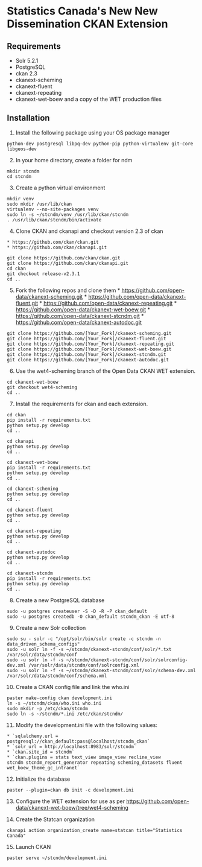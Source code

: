 # Statistics Canada's New New Dissemination CKAN Extension

## Requirements

* Solr 5.2.1
* PostgreSQL
* ckan 2.3
* ckanext-scheming
* ckanext-fluent
* ckanext-repeating
* ckanext-wet-boew and a copy of the WET production files

## Installation

  1. Install the following package using your OS package manager

  ```
  python-dev postgresql libpq-dev python-pip python-virtualenv git-core libgeos-dev
  ```

  2. In your home directory, create a folder for ndm

  ```
  mkdir stcndm
  cd stcndm
  ```

  3. Create a python virtual environment

  ```
  mkdir venv
  sudo mkdir /usr/lib/ckan
  virtualenv --no-site-packages venv
  sudo ln -s ~/stcndm/venv /usr/lib/ckan/stcndm
  . /usr/lib/ckan/stcndm/bin/activate
  ```

  4. Clone CKAN and ckanapi and checkout version 2.3 of ckan

    * https://github.com/ckan/ckan.git
    * https://github.com/ckan/ckanapi.git

  ```
  git clone https://github.com/ckan/ckan.git
  git clone https://github.com/ckan/ckanapi.git
  cd ckan
  git checkout release-v2.3.1
  cd ..
  ```

  5. Fork the following repos and clone them
    *  https://github.com/open-data/ckanext-scheming.git
    *  https://github.com/open-data/ckanext-fluent.git
    *  https://github.com/open-data/ckanext-repeating.git
    *  https://github.com/open-data/ckanext-wet-boew.git
    *  https://github.com/open-data/ckanext-stcndm.git
    *  https://github.com/open-data/ckanext-autodoc.git

  ```
  git clone https://github.com/[Your_Fork]/ckanext-scheming.git
  git clone https://github.com/[Your_Fork]/ckanext-fluent.git
  git clone https://github.com/[Your_Fork]/ckanext-repeating.git
  git clone https://github.com/[Your_Fork]/ckanext-wet-boew.git
  git clone https://github.com/[Your_Fork]/ckanext-stcndm.git
  git clone https://github.com/[Your_Fork]/ckanext-autodoc.git
  ```

  6. Use the wet4-scheming branch of the Open Data CKAN WET extension.

  ```
  cd ckanext-wet-boew
  git checkout wet4-scheming
  cd ..
  ```

  7. Install the requirements for ckan and each extension.

  ```
  cd ckan
  pip install -r requirements.txt
  python setup.py develop
  cd ..

  cd ckanapi
  python setup.py develop
  cd ..

  cd ckanext-wet-boew
  pip install -r requirements.txt
  python setup.py develop
  cd ..

  cd ckanext-scheming
  python setup.py develop
  cd ..

  cd ckanext-fluent
  python setup.py develop
  cd ..

  cd ckanext-repeating
  python setup.py develop
  cd ..

  cd ckanext-autodoc
  python setup.py develop
  cd ..

  cd ckanext-stcndm
  pip install -r requirements.txt
  python setup.py develop
  cd ..
  ```

  8. Create a new PostgreSQL database

  ```
  sudo -u postgres createuser -S -D -R -P ckan_default
  sudo -u postgres createdb -O ckan_default stcndm_ckan -E utf-8
  ```

  9. Create a new Solr collection

  ```
  sudo su - solr -c "/opt/solr/bin/solr create -c stcndm -n data_driven_schema_configs"
  sudo -u solr ln -f -s ~/stcndm/ckanext-stcndm/conf/solr/*.txt /var/solr/data/stcndm/conf
  sudo -u solr ln -f -s ~/stcndm/ckanext-stcndm/conf/solr/solrconfig-dev.xml /var/solr/data/stcndm/conf/solrconfig.xml
  sudo -u solr ln -f -s ~/stcndm/ckanext-stcndm/conf/solr/schema-dev.xml /var/solr/data/stcndm/conf/schema.xml
  ```

  10. Create a CKAN config file and link the who.ini

  ```
  paster make-config ckan development.ini
  ln -s ~/stcndm/ckan/who.ini who.ini
  sudo mkdir -p /etc/ckan/stcndm
  sudo ln -s ~/stcndm/*.ini /etc/ckan/stcndm/
  ```

  11. Modify the development.ini file with the following values:

    * `sqlalchemy.url = postgresql://ckan_default:pass@localhost/stcndm_ckan`
    * `solr_url = http://localhost:8983/solr/stcndm`
    * `ckan.site_id = stcndm`
    * `ckan.plugins = stats text_view image_view recline_view
    stcndm stcndm_report_generator repeating scheming_datasets fluent
    wet_boew_theme_gc_intranet`

  12. Initialize the database

  ```
  paster --plugin=ckan db init -c development.ini
  ```

  13. Configure the WET extension for use as per https://github.com/open-data/ckanext-wet-boew/tree/wet4-scheming

  14. Create the Statcan organization

  ```
  ckanapi action organization_create name=statcan title="Statistics Canada"
  ```

  15. Launch CKAN

  ```
  paster serve ~/stcndm/development.ini
  ```

